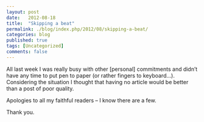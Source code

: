 ```yaml
---
layout: post
date:   2012-08-18
title:  "Skipping a beat"
permalink: ./blog/index.php/2012/08/skipping-a-beat/
categories: blog
published: true
tags: [Uncategorized]
comments: false
---
```

All last week I was really busy with other [personal] commitments and didn’t have any time to put pen to paper (or rather fingers to keyboard…).  Considering the situation I thought that having no article would be better than a post of poor quality.

Apologies to all my faithful readers – I know there are a few.

Thank you.